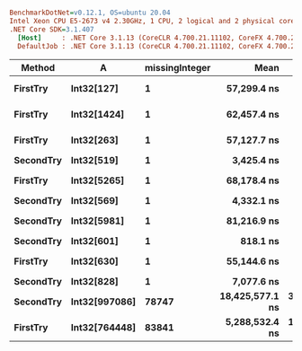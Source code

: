 ``` ini

BenchmarkDotNet=v0.12.1, OS=ubuntu 20.04
Intel Xeon CPU E5-2673 v4 2.30GHz, 1 CPU, 2 logical and 2 physical cores
.NET Core SDK=3.1.407
  [Host]     : .NET Core 3.1.13 (CoreCLR 4.700.21.11102, CoreFX 4.700.21.11602), X64 RyuJIT
  DefaultJob : .NET Core 3.1.13 (CoreCLR 4.700.21.11102, CoreFX 4.700.21.11602), X64 RyuJIT


```
|    Method |             A | missingInteger |            Mean |         Error |        StdDev |    Gen 0 |    Gen 1 |    Gen 2 | Allocated |
|---------- |-------------- |--------------- |----------------:|--------------:|--------------:|---------:|---------:|---------:|----------:|
|  **FirstTry** |    **Int32[127]** |              **1** |     **57,299.4 ns** |   **1,143.07 ns** |   **2,146.95 ns** | **249.8779** | **249.8779** | **249.8779** | **1000024 B** |
|  **FirstTry** |   **Int32[1424]** |              **1** |     **62,457.4 ns** |   **1,227.18 ns** |   **2,016.29 ns** | **249.8779** | **249.8779** | **249.8779** | **1000024 B** |
|  **FirstTry** |    **Int32[263]** |              **1** |     **57,127.7 ns** |   **1,069.41 ns** |   **1,726.89 ns** | **249.9390** | **249.9390** | **249.9390** | **1000024 B** |
| **SecondTry** |    **Int32[519]** |              **1** |      **3,425.4 ns** |      **63.70 ns** |      **65.41 ns** |        **-** |        **-** |        **-** |         **-** |
|  **FirstTry** |   **Int32[5265]** |              **1** |     **68,178.4 ns** |   **1,362.97 ns** |   **2,351.05 ns** | **249.8779** | **249.8779** | **249.8779** | **1000024 B** |
| **SecondTry** |    **Int32[569]** |              **1** |      **4,332.1 ns** |      **49.90 ns** |      **46.68 ns** |        **-** |        **-** |        **-** |         **-** |
| **SecondTry** |   **Int32[5981]** |              **1** |     **81,216.9 ns** |   **1,479.08 ns** |   **1,383.54 ns** |        **-** |        **-** |        **-** |         **-** |
| **SecondTry** |    **Int32[601]** |              **1** |        **818.1 ns** |      **16.06 ns** |      **15.77 ns** |        **-** |        **-** |        **-** |         **-** |
|  **FirstTry** |    **Int32[630]** |              **1** |     **55,144.6 ns** |   **1,092.59 ns** |   **2,231.88 ns** | **249.9390** | **249.9390** | **249.9390** | **1000024 B** |
| **SecondTry** |    **Int32[828]** |              **1** |      **7,077.6 ns** |      **70.62 ns** |      **66.05 ns** |        **-** |        **-** |        **-** |         **-** |
| **SecondTry** | **Int32[997086]** |          **78747** | **18,425,577.1 ns** | **365,934.73 ns** | **359,396.84 ns** |        **-** |        **-** |        **-** |         **-** |
|  **FirstTry** | **Int32[764448]** |          **83841** |  **5,288,532.4 ns** | **101,159.45 ns** |  **89,675.21 ns** | **140.6250** | **140.6250** | **140.6250** | **1000026 B** |
